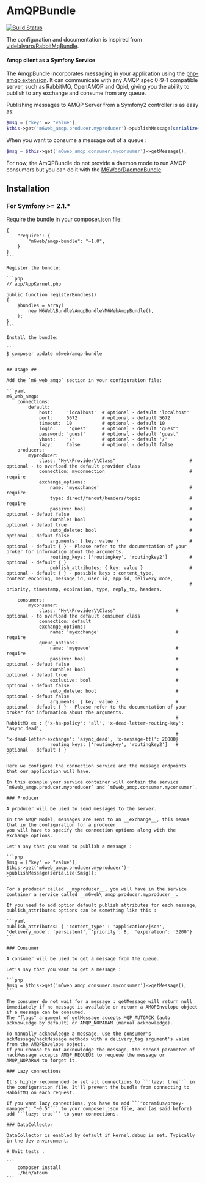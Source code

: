 # AmQPBundle

[![Build Status](https://travis-ci.org/M6Web/AmqpBundle.svg?branch=master)](https://travis-ci.org/M6Web/AmqpBundle)

The configuration and documentation is inspired from [videlalvaro/RabbitMqBundle](https://github.com/videlalvaro/RabbitMqBundle).

#### Amqp client as a Symfony Service

The AmqpBundle incorporates messaging in your application using the [php-amqp extension](http://pecl.php.net/package/amqp).
It can communicate with any AMQP spec 0-9-1 compatible server, such as RabbitMQ, OpenAMQP and Qpid,
giving you the ability to publish to any exchange and consume from any queue.

Publishing messages to AMQP Server from a Symfony2 controller is as easy as:

```php
$msg = ["key" => "value"];
$this->get('m6web_amqp.producer.myproducer')->publishMessage(serialize($msg));
```

When you want to consume a message out of a queue :

```php
$msg = $this->get('m6web_amqp.consumer.myconsumer')->getMessage();
```

For now, the AmQPBundle do not provide a daemon mode to run AMQP consumers but you can do it with the [M6Web/DaemonBundle](https://github.com/M6Web/DaemonBundle).

## Installation ##

### For Symfony >= 2.1.* ###

Require the bundle in your composer.json file:

````
{
    "require": {
        "m6web/amqp-bundle": "~1.0",
    }
}
```

Register the bundle:

```php
// app/AppKernel.php

public function registerBundles()
{
    $bundles = array(
        new M6Web\Bundle\AmqpBundle\M6WebAmqpBundle(),
    );
}
```

Install the bundle:

```
$ composer update m6web/amqp-bundle
```

## Usage ##

Add the `m6_web_amqp` section in your configuration file:

```yaml
m6_web_amqp:
    connections:
        default:
            host:     'localhost'  # optional - default 'localhost'
            port:     5672         # optional - default 5672
            timeout:  10           # optional - default 10
            login:     'guest'     # optional - default 'guest'
            password: 'guest'      # optional - default 'guest'
            vhost:    '/'          # optional - default '/'
            lazy:     false        # optional - default false
    producers:
        myproducer:
            class: "My\\Provider\\Class"                           # optional - to overload the default provider class
            connection: myconnection                               # require
            exchange_options:
                name: 'myexchange'                                 # require
                type: direct/fanout/headers/topic                  # require
                passive: bool                                      # optional - defaut false
                durable: bool                                      # optional - defaut true
                auto_delete: bool                                  # optional - defaut false
                arguments: { key: value }                          # optional - default { } - Please refer to the documentation of your broker for information about the arguments.
                routing_keys: ['routingkey', 'routingkey2']        # optional - default { }
                publish_attributes: { key: value }                 # optional - default { } - possible keys : content_type, content_encoding, message_id, user_id, app_id, delivery_mode,
                                                                   #                          priority, timestamp, expiration, type, reply_to, headers.

    consumers:
        myconsumer:
            class: "My\\Provider\\Class"                      # optional - to overload the default consumer class
            connection: default
            exchange_options:
                name: 'myexchange'                            # require
            queue_options:
                name: 'myqueue'                               # require
                passive: bool                                 # optional - defaut false
                durable: bool                                 # optional - defaut true
                exclusive: bool                               # optional - defaut false
                auto_delete: bool                             # optional - defaut false
                arguments: { key: value }                     # optional - default { } - Please refer to the documentation of your broker for information about the arguments.
                                                              #                          RabbitMQ ex : {'x-ha-policy': 'all', 'x-dead-letter-routing-key': 'async.dead',
                                                              #                                      'x-dead-letter-exchange': 'async_dead', 'x-message-ttl': 20000}
                routing_keys: ['routingkey', 'routingkey2']   # optional - default { }
```

Here we configure the connection service and the message endpoints that our application will have.

In this example your service container will contain the service `m6web_amqp.producer.myproducer` and `m6web_amqp.consumer.myconsumer`.

### Producer

A producer will be used to send messages to the server.

In the AMQP Model, messages are sent to an __exchange__, this means that in the configuration for a producer
you will have to specify the connection options along with the exchange options.

Let's say that you want to publish a message :

```php
$msg = ["key" => "value"];
$this->get('m6web_amqp.producer.myproducer')->publishMessage(serialize($msg));
```

For a producer called __myproducer__, you will have in the service container a service called __m6web\_amqp.producer.myproducer__.

If you need to add option default publish attributes for each message, publish_attributes options can be something like this :

```yaml
publish_attributes: { 'content_type' : 'application/json', 'delivery_mode': 'persistent', 'priority': 8,  'expiration': '3200'}
```

### Consumer

A consumer will be used to get a message from the queue.

Let's say that you want to get a message :

```php
$msg = $this->get('m6web_amqp.consumer.myconsumer')->getMessage();
```

The consumer do not wait for a message : getMessage will return null immediately if no message is available or return a AMQPEnvelope object if a message can be consumed.
The "flags" argument of getMessage accepts MQP_AUTOACK (auto acknowledge by default) or AMQP_NOPARAM (manual acknowledge).

To manually acknowledge a message, use the consumer's ackMessage/nackMessage methods with a delivery_tag argument's value from the AMQPEnvelope object. 
If you choose to not acknowledge the message, the second parameter of nackMessage accepts AMQP_REQUEUE to requeue the message or AMQP_NOPARAM to forget it. 

### Lazy connections

It's highly recommended to set all connections to ```lazy: true``` in the configuration file. It'll prevent the bundle from connecting to RabbitMQ on each request.

If you want lazy connections, you have to add ```"ocramius/proxy-manager": "~0.5"``` to your composer.json file, and (as said before) add ```lazy: true``` to your connections.

### DataCollector

DataCollector is enabled by default if kernel.debug is set. Typically in the dev environment.

# Unit tests :

```
    composer install
    ./bin/atoum
```
